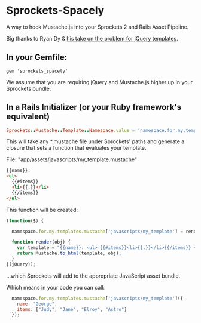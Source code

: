 # Sprockets-Spacely

A way to hook Mustache.js into your Sprockets 2 and Rails Asset Pipeline.

Big thanks to Ryan Dy & [his take on the problem for jQuery templates](https://github.com/rdy/sprockets-jquery-tmpl).

## In your Gemfile:

`gem 'sprockets_spacely'`

We assume that you are requiring jQuery and Mustache.js higher up in your Sprockets bundle.

## In a Rails Initializer (or your Ruby framework's equivalent)

```ruby
Sprockets::Mustache::Template::Namespace.value = 'namespace.for.my.templates'
```

This will take any *.mustache file under Sprockets' paths and generate a closure that sets a function that evaluates your template.

File: "app/assets/javascripts/my_template.mustache"

```html
{{name}}:
<ul>
  {{#items}}
  <li>{{.}}</li>
  {{/items}}
</ul>
```

This function will be created:

```javascript
(function($) {

  namespace.for.my.templates.mustache['javascripts/my_template'] = render;

  function render(obj) {
    var template = "{{name}}: <ul> {{#items}}<li>{{.}}</li>{{/items}} </ul>"";
    return Mustache.to_html(template, obj);
  }
}(jQuery));
```

...which Sprockets will add to the appropriate JavaScript asset bundle.

Which means in your code you can call:

```javascript
  namespace.for.my.templates.mustache['javascripts/my_template']({
    name: "George",
    items: ["Judy", "Jane", "Elroy", "Astro"]
  });
```

